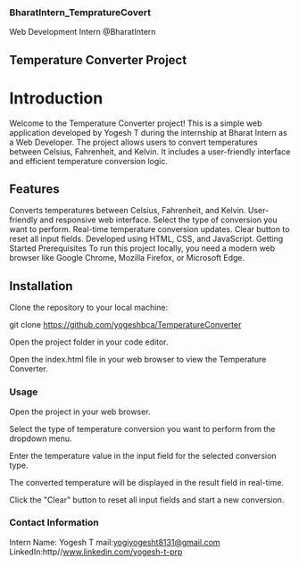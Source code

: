 ### BharatIntern_TempratureCovert
Web Development Intern @BharatIntern

## Temperature Converter Project
# Introduction
Welcome to the Temperature Converter project! This is a simple web application developed by Yogesh T during the internship at Bharat Intern as a Web Developer. The project allows users to convert temperatures between Celsius, Fahrenheit, and Kelvin. It includes a user-friendly interface and efficient temperature conversion logic.

## Features
Converts temperatures between Celsius, Fahrenheit, and Kelvin.
User-friendly and responsive web interface.
Select the type of conversion you want to perform.
Real-time temperature conversion updates.
Clear button to reset all input fields.
Developed using HTML, CSS, and JavaScript.
Getting Started
Prerequisites
To run this project locally, you need a modern web browser like Google Chrome, Mozilla Firefox, or Microsoft Edge.

## Installation
Clone the repository to your local machine:

git clone https://github.com/yogeshbca/TemperatureConverter

Open the project folder in your code editor.

Open the index.html file in your web browser to view the Temperature Converter.

### Usage
Open the project in your web browser.

Select the type of temperature conversion you want to perform from the dropdown menu.

Enter the temperature value in the input field for the selected conversion type.

The converted temperature will be displayed in the result field in real-time.

Click the "Clear" button to reset all input fields and start a new conversion.

### Contact Information
Intern Name: Yogesh T 
mail:yogiyogesht8131@gmail.com
LinkedIn:http//www.linkedin.com/yogesh-t-prp
